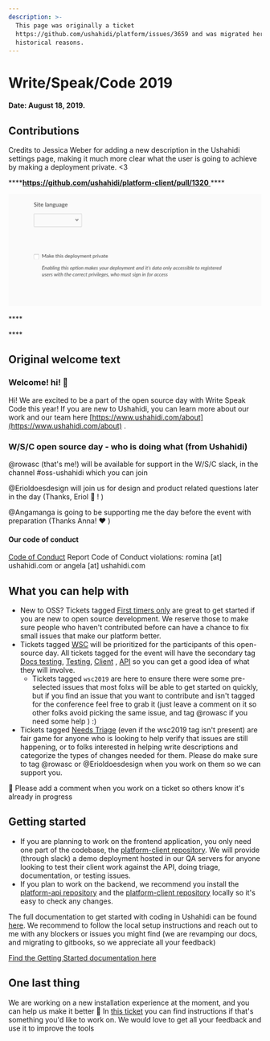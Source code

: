 ```yaml
---
description: >-
  This page was originally a ticket
  https://github.com/ushahidi/platform/issues/3659 and was migrated here for
  historical reasons.
---
```


# Write/Speak/Code 2019

**Date: August 18, 2019.**

## **Contributions**

Credits to Jessica Weber for adding a new description in the Ushahidi settings page, making it much more clear what the user is going to achieve by making a deployment private. &lt;3

\*\*\*\*[**https://github.com/ushahidi/platform-client/pull/1320** ](https://github.com/ushahidi/platform/issues/2716) ****

![](../../.gitbook/assets/63230917-e5879a00-c1c8-11e9-8f6e-e62c83dd1d85.png)

\*\*\*\*

\*\*\*\*

## **Original welcome text**

### Welcome! hi! 🎉

Hi! We are excited to be a part of the open source day with Write Speak Code this year! If you are new to Ushahidi, you can learn more about our work and our team here [https://www.ushahidi.com/about](https://www.ushahidi.com/about) .

### W/S/C open source day - who is doing what \(from Ushahidi\)

@rowasc \(that's me!\) will be available for support in the W/S/C slack, in the channel \#oss-ushahidi which you can join

@Erioldoesdesign will join us for design and product related questions later in the day \(Thanks, Eriol 💯 ! \)

@Angamanga is going to be supporting me the day before the event with preparation \(Thanks Anna! ❤️ \)

#### Our code of conduct

[Code of Conduct](https://docs.ushahidi.com/platform-developer-documentation/code-of-conduct) Report Code of Conduct violations: romina \[at\] ushahidi.com or angela \[at\] ushahidi.com

## What you can help with

* New to OSS? Tickets tagged [First timers only](https://github.com/ushahidi/platform/labels/first-timers-only) are great to get started if you are new to open source development. We reserve those to make sure people who haven't contributed before can have a chance to fix small issues that make our platform better.
* Tickets tagged [WSC](https://github.com/ushahidi/platform/issues?q=is%3Aissue+is%3Aopen+label%3Awsc2019) will be prioritized for the participants of this open-source day. All tickets tagged for the event will have the secondary tag [Docs testing](https://github.com/ushahidi/platform/issues?utf8=✓&q=is%3Aissue+is%3Aopen+label%3Awsc2019+label%3A%22Docs+testing%22+), [Testing](https://github.com/ushahidi/platform/issues?utf8=✓&q=is%3Aissue+is%3Aopen+label%3Awsc2019+label%3ATesting+), [Client](https://github.com/ushahidi/platform/issues?utf8=✓&q=is%3Aissue+is%3Aopen+label%3Awsc2019+label%3AClient+) , [API](https://github.com/ushahidi/platform/issues?q=is%3Aissue+is%3Aopen+label%3Awsc2019+label%3AAPI) so you can get a good idea of what they will involve.
  * Tickets tagged `wsc2019` are here to ensure there were some pre-selected issues that most folxs will be able to get started on quickly, but if you find an issue that you want to contribute and isn't tagged for the conference feel free to grab it \(just leave a comment on it so other folks avoid picking the same issue, and tag @rowasc if you need some help \) :\) 
* Tickets tagged [Needs Triage](https://github.com/ushahidi/platform/issues?utf8=✓&q=is%3Aopen+is%3Aissue+label%3A%22Needs+Triage%22+)  \(even if the wsc2019 tag isn't present\) are fair game for anyone who is looking to help verify that issues are still happening, or to folks interested in helping write descriptions and categorize the types of changes needed for them. Please do make sure to tag @rowasc or @Erioldoesdesign when you work on them so we can support you.

🤝 Please add a comment when you work on a ticket so others know it's already in progress

## Getting started

* If you are planning to work on the frontend application, you only need one part of the codebase, the [platform-client repository](https://github.com/ushahidi/platform-client). We will provide \(through slack\) a demo deployment hosted in our QA servers for anyone looking to test their client work against the API, doing triage, documentation, or testing issues.
* If you plan to work on the backend, we recommend you install the [platform-api repository](https://github.com/ushahidi/platform) and the [platform-client repository](https://github.com/ushahidi/platform-client) locally so it's easy to check any changes.

The full documentation to get started with coding in Ushahidi can be found [here](https://docs.ushahidi.com/platform-developer-documentation/getting-started). We recommend to follow the local setup instructions and reach out to me with any blockers or issues you might find \(we are revamping our docs, and migrating to gitbooks, so we appreciate all your feedback\)

[Find the Getting Started documentation here](https://docs.ushahidi.com/platform-developer-documentation/getting-started)

## One last thing

We are working on a new installation experience at the moment, and you can help us make it better 🎉 In [this ticket](https://github.com/ushahidi/platform/issues/3660) you can find instructions if that's something you'd like to work on. We would love to get all your feedback and use it to improve the tools


